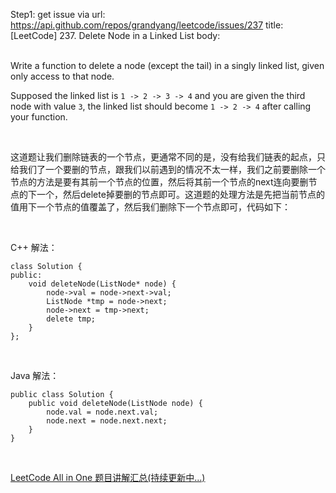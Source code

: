 Step1: get issue via url: https://api.github.com/repos/grandyang/leetcode/issues/237 
 title:[LeetCode] 237. Delete Node in a Linked List 
 body:  
  

Write a function to delete a node (except the tail) in a singly linked list, given only access to that node.

Supposed the linked list is `1 -> 2 -> 3 -> 4` and you are given the third node with value `3`, the linked list should become `1 -> 2 -> 4` after calling your function.

 

这道题让我们删除链表的一个节点，更通常不同的是，没有给我们链表的起点，只给我们了一个要删的节点，跟我们以前遇到的情况不太一样，我们之前要删除一个节点的方法是要有其前一个节点的位置，然后将其前一个节点的next连向要删节点的下一个，然后delete掉要删的节点即可。这道题的处理方法是先把当前节点的值用下一个节点的值覆盖了，然后我们删除下一个节点即可，代码如下：

 

C++ 解法：
    
    
    class Solution {
    public:
        void deleteNode(ListNode* node) {
            node->val = node->next->val;
            ListNode *tmp = node->next;
            node->next = tmp->next;
            delete tmp;
        }
    };

 

Java 解法：
    
    
    public class Solution {
        public void deleteNode(ListNode node) {
            node.val = node.next.val;
            node.next = node.next.next;
        }
    }

 

[LeetCode All in One 题目讲解汇总(持续更新中...)](http://www.cnblogs.com/grandyang/p/4606334.html)
